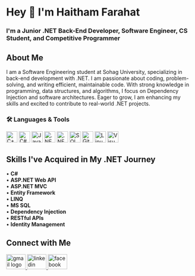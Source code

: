 <h1 align="left">Hey 👋 I'm Haitham Farahat</h1>



<h3 align="left">
    I'm a Junior .NET Back-End Developer, Software Engineer, CS Student, and Competitive Programmer
</h3>



<h2 align="left">About Me</h2>

<p align="left">
I am a Software Engineering student at Sohag University, specializing in back-end development with .NET. I am passionate about coding, problem-solving, and writing efficient, maintainable code. With strong knowledge in programming, data structures, and algorithms, I focus on Dependency Injection and software architectures. Eager to grow, I am enhancing my skills and excited to contribute to real-world .NET projects.

</p>


### 🛠 Languages & Tools

<p align="left">
  <img src="https://cdn.jsdelivr.net/gh/devicons/devicon/icons/cplusplus/cplusplus-original.svg" style="height:30px;width:30px;" alt="C++" />
  <img src="https://cdn.jsdelivr.net/gh/devicons/devicon/icons/csharp/csharp-original.svg" style="height:30px;width:30px;" alt="C#" />
  <img src="https://cdn.jsdelivr.net/gh/devicons/devicon/icons/java/java-original.svg" style="height:30px;width:30px;" alt="Java" />
  <img src="https://cdn.jsdelivr.net/gh/devicons/devicon/icons/dotnetcore/dotnetcore-original.svg" style="height:30px;width:30px;" alt=".NET Core" />
  <img src="https://cdn.jsdelivr.net/gh/devicons/devicon/icons/dot-net/dot-net-original.svg" style="height:30px;width:30px;" alt=".NET" />
  <img src="https://cdn.jsdelivr.net/gh/devicons/devicon/icons/microsoftsqlserver/microsoftsqlserver-plain.svg" style="height:30px;width:30px;" alt="SQL Server" />
  <img src="https://cdn.jsdelivr.net/gh/devicons/devicon/icons/git/git-original.svg" style="height:30px;width:30px;" alt="Git" />
  <img src="https://cdn.jsdelivr.net/gh/devicons/devicon/icons/linux/linux-original.svg" style="height:30px;width:30px;" alt="Linux" />
  <img src="https://cdn.jsdelivr.net/gh/devicons/devicon/icons/visualstudio/visualstudio-plain.svg" style="height:30px;width:30px;" alt="Visual Studio" />
</p>

<h2 align="left">Skills I've Acquired in My .NET Journey</h2>
<p align="left">
  • <strong>C#</strong><br>
  • <strong>ASP.NET Web API</strong><br>
  • <strong>ASP.NET MVC</strong><br>
  • <strong>Entity Framework</strong><br>
  • <strong>LINQ</strong><br>
  • <strong>MS SQL</strong><br>
  • <strong>Dependency Injection</strong><br>
  • <strong>RESTful APIs</strong><br>
  • <strong>Identity Management</strong><br>
</p>





<h2 align="left">Connect with Me</h2>

<div align="left">
  <a href="mailto:haisamfarahat@gmail.com" target="_blank">
    <img src="https://raw.githubusercontent.com/maurodesouza/profile-readme-generator/master/src/assets/icons/social/gmail/default.svg" width="52" height="40" alt="gmail logo" />
  </a>
  <a href="https://www.linkedin.com/in/haitham-farahat-a021bb221" target="_blank">
    <img src="https://raw.githubusercontent.com/maurodesouza/profile-readme-generator/master/src/assets/icons/social/linkedin/default.svg" width="52" height="40" alt="linkedin logo" />
  </a>
  <a href="https://www.facebook.com/profile.php?id=100023826843501&mibextid=ZbWKwL" target="_blank">
    <img src="https://raw.githubusercontent.com/maurodesouza/profile-readme-generator/master/src/assets/icons/social/facebook/default.svg" width="52" height="40" alt="facebook logo" />
  </a>
</div>
